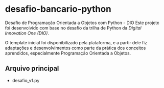 # desafio-bancario-python
Desafio de Programação Orientada a Objetos com Python - DIO
Este projeto foi desenvolvido com base no desafio da trilha de Python da *Digital Innovation One (DIO)*.

O template inicial foi disponibilizado pela plataforma, e a partir dele fiz adaptações e desenvolvimentos como parte da prática dos conceitos aprendidos, especialmente Programação Orientada a Objetos.

## Arquivo principal
- desafio_v1.py
